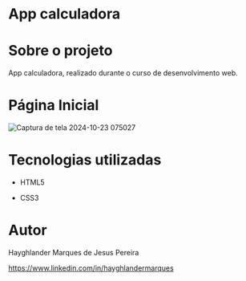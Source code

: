 # App calculadora

# Sobre o projeto

App calculadora, realizado durante o curso de desenvolvimento web.

# Página Inicial

![Captura de tela 2024-10-23 075027](https://github.com/user-attachments/assets/35a8823a-f4e8-49e8-80a4-edc0333135f8)

# Tecnologias utilizadas

- HTML5

- CSS3

# Autor

Hayghlander Marques de Jesus Pereira

https://www.linkedin.com/in/hayghlandermarques
